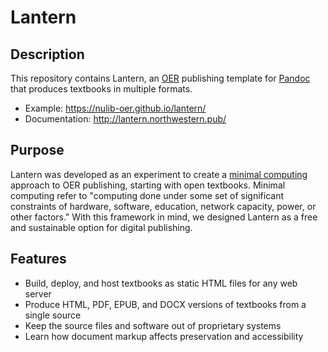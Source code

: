 # Lantern

## Description

This repository contains Lantern, an [OER](https://en.wikipedia.org/wiki/Open_educational_resources) publishing template for [Pandoc](http://pandoc.org/) that produces textbooks in multiple formats. 

- Example: https://nulib-oer.github.io/lantern/
- Documentation: http://lantern.northwestern.pub/

## Purpose

Lantern was developed as an experiment to create a [minimal computing](https://go-dh.github.io/mincomp/about/) approach to OER publishing, starting with open textbooks. Minimal computing refer to "computing done under some set of significant constraints of hardware, software, education, network capacity, power, or other factors." With this framework in mind, we designed Lantern as a free and sustainable option for digital publishing.

## Features

- Build, deploy, and host textbooks as static HTML files for any web server
- Produce HTML, PDF, EPUB, and DOCX versions of textbooks from a single source
- Keep the source files and software out of proprietary systems
- Learn how document markup affects preservation and accessibility
